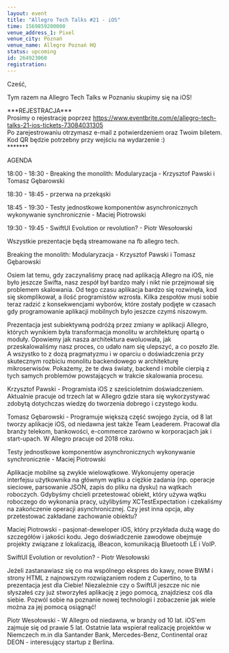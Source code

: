```yaml
---
layout: event
title: "Allegro Tech Talks #21 - iOS"
time: 1569859200000
venue_address_1: Pixel
venue_city: Poznań
venue_name: Allegro Poznań HQ
status: upcoming
id: 264923060
registration: 
---
```


<p>Cześć,</p>
<p>Tym razem na Allegro Tech Talks w Poznaniu skupimy się na iOS!</p>
<p>***REJESTRACJA***<br />Prosimy o rejestrację poprzez <a href="https://www.eventbrite.com/e/allegro-tech-talks-21-ios-tickets-73084031305" class="linkified">https://www.eventbrite.com/e/allegro-tech-talks-21-ios-tickets-73084031305</a><br />Po zarejestrowaniu otrzymasz e-mail z potwierdzeniem oraz Twoim biletem. Kod QR będzie potrzebny przy wejściu na wydarzenie :)<br />*******</p>
<p>AGENDA</p>
<p>18:00 - 18:30 - Breaking the monolith: Modularyzacja - Krzysztof Pawski i Tomasz Gębarowski</p>
<p>18:30 - 18:45 - przerwa na przekąski</p>
<p>18:45 - 19:30 - Testy jednostkowe komponentów asynchronicznych wykonywanie synchronicznie - Maciej Piotrowski</p>
<p>19:30 - 19:45 - SwiftUI Evolution or revolution? - Piotr Wesołowski</p>
<p>Wszystkie prezentacje będą streamowane na fb allegro tech.</p>
<p>Breaking the monolith: Modularyzacja - Krzysztof Pawski i Tomasz Gębarowski</p>
<p>Osiem lat temu, gdy zaczynaliśmy pracę nad aplikacją Allegro na iOS, nie było jeszcze Swifta, nasz zespół był bardzo mały i nikt nie przejmował się problemem skalowania. Od tego czasu aplikacja bardzo się rozwinęła, kod się skomplikował, a ilość programistów wzrosła. Kilka zespołów musi sobie teraz radzić z konsekwencjami wyborów, które zostały podjęte w czasach gdy programowanie aplikacji mobilnych było jeszcze czymś niszowym.</p>
<p>Prezentacja jest subiektywną podróżą przez zmiany w aplikacji Allegro, których wynikiem była transformacja monolitu w architekturę opartą o moduły. Opowiemy jak nasza architektura ewoluowała, jak przeskalowaliśmy nasz proces, co udało nam się ulepszyć, a co poszło źle. A wszystko to z dozą pragmatyzmu i w oparciu o doświadczenia przy skutecznym rozbiciu monolitu backendowego w architekturę mikroserwisów. Pokażemy, że te dwa światy, backend i mobile cierpią z tych samych problemów powstających w trakcie skalowania procesu.</p>
<p>Krzysztof Pawski - Programista iOS z sześcioletnim doświadczeniem. Aktualnie pracuje od trzech lat w Allegro gdzie stara się wykorzystywać zdobytą dotychczas wiedzę do tworzenia dobrego i czystego kodu.</p>
<p>Tomasz Gębarowski - Programuje większą część swojego życia, od 8 lat tworzy aplikacje iOS, od niedawna jest także Team Leaderem. Pracował dla branży telekom, bankowości, e-commerce zarówno w korporacjach jak i start-upach. W Allegro pracuje od 2018 roku.</p>
<p>Testy jednostkowe komponentów asynchronicznych wykonywanie synchronicznie - Maciej Piotrowski</p>
<p>Aplikacje mobilne są zwykle wielowątkowe. Wykonujemy operacje interfejsu użytkownika na głównym wątku a ciężkie zadania (np. operacje sieciowe, parsowanie JSON, zapis do pliku na dysku) na wątkach roboczych. Gdybyśmy chcieli przetestować obiekt, który używa wątku roboczego do wykonania pracy, użylibyśmy XCTestExpectation i czekaliśmy na zakończenie operacji asynchronicznej. Czy jest inna opcja, aby przetestować zakładane zachowanie obiektu?</p>
<p>Maciej Piotrowski - pasjonat-deweloper iOS, który przykłada dużą wagę do szczegółów i jakości kodu. Jego doświadczenie zawodowe obejmuje projekty związane z lokalizacją, iBeacon, komunikacją Bluetooth LE i VoIP.</p>
<p>SwiftUI Evolution or revolution? - Piotr Wesołowski</p>
<p>Jeżeli zastanawiasz się co ma wspólnego ekspres do kawy, nowe BWM i strony HTML z najnowszym rozwiązaniem rodem z Cupertino, to ta prezentacja jest dla Ciebie! Niezależnie czy o SwiftUI jeszcze nic nie słyszałeś czy już stworzyłeś aplikację z jego pomocą, znajdziesz coś dla siebie. Pozwól sobie na poznanie nowej technologii i zobaczenie jak wiele można za jej pomocą osiągnąć!</p>
<p>Piotr Wesołowski - W Allegro od niedawna, w branży od 10 lat. iOS'em zajmuje się od prawie 5 lat. Ostatnie lata wspierał realizację projektów w Niemczech m.in dla Santander Bank, Mercedes-Benz, Continental oraz DEON - interesujący startup z Berlina.</p>
